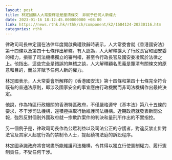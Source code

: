 ```yaml
---
layout: post
title: 林定國稱人大常委釋法是釐清條文　非賦予任何人新權力
date: 2023-01-16 18:12:45.000000000 +08:00
link: https://news.rthk.hk/rthk/ch/component/k2/1684124-20230116.htm
categories: rthk
---
```


律政司司長林定國在法律年度開啟典禮致辭時表示，人大常委會就《香港國安法》第十四條以及第四十七條作出解釋。有人認為，人大解釋擴大了行政長官和國安委的權力，損害了司法機構獨立的審判權，甚至令行政長官及國安委凌駕於法律之上。他指出，這些完全是錯誤的無稽之談，人大解釋顧名思義是釐清有關條文的原意和目的，而並非賦予任何人新的權力。

林定國表示，人大常委會所解釋的《香港國安法》第十四條和第四十七條完全符合既有的普通法原則，即涉及國家安全的事宜應由行政機關而非司法機構作出最終決定。

他說，作為特區行政機關的香港特區政府，不僅嚴格遵守《基本法》第八十五條的要求，不干涉司法機構，還積極採取行動維護司法機構。近期政府就發表新聞公報，強烈反對個別外國政府就一宗欺詐案件的判決和量刑所作出的不實指控。

另一個例子是，律政司司長作為公眾利益以及司法公正的守護者，對違反禁止針對法官及其家人起底行為的禁制令人士，提起藐視法庭的訴訟程序。

林定國承諾政府將會竭盡所能維護司法機構，令其得以獨立行使憲制權力、履行憲制責任，不受任何干涉。
